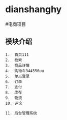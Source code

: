 # dianshanghy

#电商项目
## 模块介绍
    1.  首页111
    2.  检索
    3.  商品详情
    4.  购物车344556uu
    5.  单点登录
    6.  订单
    7.  支付
    8.  库存
    9.  物流
    10. 评论
    
    11. 后台管理系统